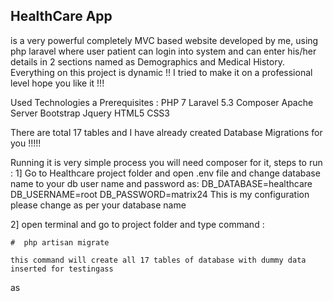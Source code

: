 
 ## HealthCare App ##
 is a very powerful completely MVC based website developed by me,
 using php laravel where user patient can login into system and can enter his/her details in
 2 sections named as Demographics and Medical History. Everything on this project is dynamic !!
 I tried to make it on a professional level hope you like it !!!
 
 Used Technologies a Prerequisites :
  PHP 7
  Laravel 5.3
  Composer
  Apache Server
  Bootstrap
  Jquery
  HTML5
  CSS3

There are total 17 tables and I have already created Database Migrations for you !!!!!

Running it is very simple process you will need composer for it,
steps to run :
  1] Go to Healthcare project folder and open .env file and change database name to your db user name and password as:
  DB_DATABASE=healthcare
  DB_USERNAME=root
  DB_PASSWORD=matrix24
      This is my configuration please change as per your database name
  
  2] open terminal and go to project folder and type command :
  
    #  php artisan migrate 
  
    this command will create all 17 tables of database with dummy data inserted for testingass
as
